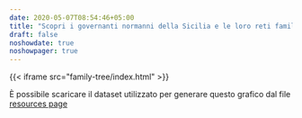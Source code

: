 ```yaml
---
date: 2020-05-07T08:54:46+05:00
title: "Scopri i governanti normanni della Sicilia e le loro reti familiari"
draft: false
noshowdate: true
noshowpager: true
---
```

{{< iframe src="family-tree/index.html" >}}

È possibile scaricare il dataset utilizzato per generare questo grafico dal file [resources page](../resources/download/)
